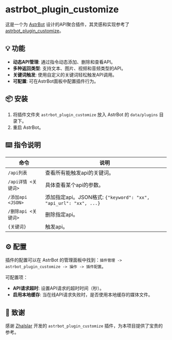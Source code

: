 # astrbot_plugin_customize

这是一个为 [AstrBot](https://github.com/Soulter/AstrBot) 设计的API聚合插件，其灵感和实现参考了 [astrbot_plugin_customize](https://github.com/Zhalslar/astrbot_plugin_customize)。

## 💡 功能

*   **动态API管理**: 通过指令动态添加、删除和查看API。
*   **多种返回类型**: 支持文本、图片、视频和音频类型的API。
*   **关键词触发**: 使用自定义的关键词轻松触发API调用。
*   **可配置**: 可在AstrBot面板中配置插件行为。

## 📦 安装

1.  将插件文件夹 `astrbot_plugin_customize` 放入 AstrBot 的 `data/plugins` 目录下。
2.  重启 AstrBot。

## ⌨️ 指令说明

| 命令 | 说明 |
| --- | --- |
| `/api列表` | 查看所有能触发api的关键词。 |
| `/api详情 <关键词>` | 具体查看某个api的参数。 |
| `/添加api <JSON>` | 添加指定api。JSON格式: `{"keyword": "xx", "api_url": "xx", ...}` |
| `/删除api <关键词>` | 删除指定api。 |
| `{关键词}` | 触发api。 |

## ⚙️ 配置

插件的配置可以在 AstrBot 的管理面板中找到：`插件管理 -> astrbot_plugin_customize -> 操作 -> 插件配置`。

可配置项：
*   **API请求超时**: 设置API请求的超时时间（秒）。
*   **启用本地缓存**: 当在线API请求失败时，是否使用本地缓存的媒体文件。

## 🤝 致谢

感谢 [Zhalslar](https://github.com/Zhalslar) 开发的 `astrbot_plugin_customize` 插件，为本项目提供了宝贵的参考。
